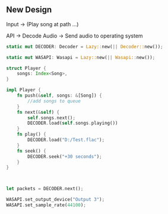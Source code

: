 ## New Design

Input -> (Play song at path ...)

API -> Decode Audio -> Send audio to operating system


```rust
static mut DECODER: Decoder = Lazy::new(|| Decoder::new());

static mut WASAPI: Wasapi = Lazy::new(|| Wasapi::new());

struct Player {
    songs: Index<Song>,
}

impl Player {
    fn push(&self, songs: &[Song]) {
        //add songs to queue
    }
    fn next(&self) {
        self.songs.next();
        DECODER.load(self.songs.playing())
    }
    fn play() {
        DECODER.load("D:/Test.flac");
    }
    fn seek() {
        DECODER.seek("+30 seconds");
    }
}



let packets = DECODER.next();

WASAPI.set_output_device("Output 3");
WASAPI.set_sample_rate(44100);
```

